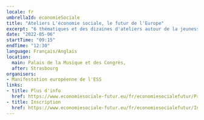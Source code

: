 ```yaml
---
locale: fr
umbrellaId: economieSociale
title: "Ateliers L'économie sociale, le futur de l'Europe"
excerpt: "6 thématiques et des dizaines d'ateliers autour de la jeunesse, des transitions, des solutions d'avenir, des financements et innovations pour l'économie sociale."
date: "2022-05-06"
startTime: "09:15"
endTime: "12:30"
language: Français/Anglais
location:
  main: Palais de la Musique et des Congrès,
  after: Strasbourg
organisers:
- Manifestation européenne de l'ESS
links:
- title: Plus d'info
  href: https://www.economiesociale-futur.eu/fr/economiesocialefutur/Programme-du-5-et-6-mai/
- title: Inscription
  href: https://www.economiesociale-futur.eu/fr/economiesocialefutur/Inscription/
---
```

